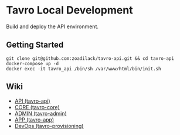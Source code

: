 # Tavro Local Development

Build and deploy the API environment.

## Getting Started

    git clone git@github.com:zoadilack/tavro-api.git && cd tavro-api
    docker-compose up -d
    docker exec -it tavro_api /bin/sh /var/www/html/bin/init.sh
    
## Wiki

* [API (tavro-api)](https://github.com/Zoadilack/tavro-api/wiki)
* [CORE (tavro-core)](https://github.com/Zoadilack/tavro-core/wiki)
* [ADMIN (tavro-admin)](https://github.com/Zoadilack/tavro-admin/wiki)
* [APP (tavro-app)](https://github.com/Zoadilack/tavro-app/wiki)
* [DevOps (tavro-provisioning)](https://github.com/Zoadilack/tavro-provisioning/wiki)